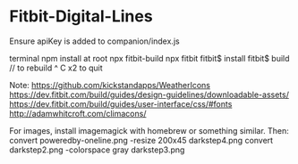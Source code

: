 # Fitbit-Digital-Lines

Ensure apiKey is added to companion/index.js

terminal
    npm install at root
    npx fitbit-build
    npx fitbit
    fitbit$ install
    fitbit$ build // to rebuild
    ^ C x2 to quit

Note: https://github.com/kickstandapps/WeatherIcons
https://dev.fitbit.com/build/guides/design-guidelines/downloadable-assets/
https://dev.fitbit.com/build/guides/user-interface/css/#fonts
http://adamwhitcroft.com/climacons/

For images, install imagemagick with homebrew or something similar. 
Then:
    convert poweredby-oneline.png -resize 200x45 darkstep4.png
    convert darkstep2.png -colorspace gray darkstep3.png 